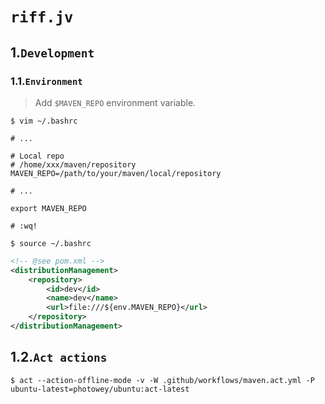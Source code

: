 # `riff.jv`



## 1.`Development`

### 1.1.`Environment`

> Add `$MAVEN_REPO` environment variable.

```shell
$ vim ~/.bashrc

# ...

# Local repo
# /home/xxx/maven/repository
MAVEN_REPO=/path/to/your/maven/local/repository

# ...

export MAVEN_REPO

# :wq!

$ source ~/.bashrc
```

```xml
<!-- @see pom.xml -->
<distributionManagement>
    <repository>
        <id>dev</id>
        <name>dev</name>
        <url>file:///${env.MAVEN_REPO}</url>
    </repository>
</distributionManagement>
```

## 1.2.`Act actions`
```shell
$ act --action-offline-mode -v -W .github/workflows/maven.act.yml -P ubuntu-latest=photowey/ubuntu:act-latest
```

